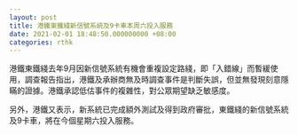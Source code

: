 ```yaml
---
layout: post
title: 港鐵東鐵綫新信號系統及9卡車本周六投入服務
date: 2021-02-01 18:48:50.000000000 +08:00
categories: rthk
---
```


港鐵東鐵綫去年9月因新信號系統有機會重複設定路綫，即「入錯線」而暫緩使用，調查報告指出，港鐵及承辦商無及時調查事件是判斷失誤，但並無發現刻意隱瞞的證據。港鐵承認低估事件的複雜性，對公眾期望缺乏敏感度。

另外，港鐵又表示，新系統已完成額外測試及得到政府審批，東鐵綫的新信號系統及9卡車，將在今個星期六投入服務。
